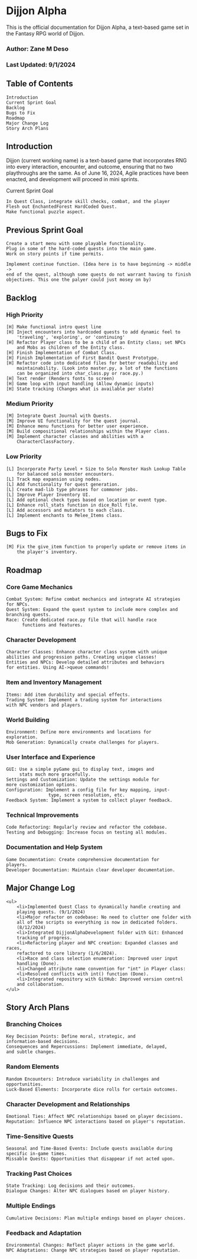 # Dijjon Alpha

This is the official documentation for Dijjon Alpha, a text-based game set
in the Fantasy RPG world of Dijjon.

### Author: Zane M Deso
### Last Updated: 9/1/2024

## Table of Contents

    Introduction
    Current Sprint Goal
    Backlog
    Bugs to Fix
    Roadmap
    Major Change Log
    Story Arch Plans

## Introduction

Dijjon (current working name) is a text-based game that incorporates RNG into
every interaction, encounter, and outcome, ensuring that no two playthroughs
are the same. As of June 16, 2024, Agile practices have been enacted, and
development will proceed in mini sprints.

Current Sprint Goal

    In Quest Class, integrate skill checks, combat, and the player
    Flesh out EnchantedForest HardCoded Quest.
    Make functional puzzle aspect.
    

## Previous Sprint Goal

    Create a start menu with some playable functionality.
    Plug in some of the hard-coded quests into the main game.
    Work on story points if time permits.

    Implement continue function. (Idea here is to have beginning -> middle ->
    end of the quest, although some quests do not warrant having to finish
    objectives. This one the palyer could just mosey on by)

## Backlog
### High Priority

    [H] Make functional intro quest line
    [H] Inject encounters into hardcoded quests to add dynamic feel to
        'traveling', 'exploring', or 'continuing'
    [H] Refactor Player class to be a child of an Entity class; set NPCs
        and Mobs as children of the Entity class.
    [H] Finish Implementation of Combat Class.
    [H] Finish Implementation of First Bandit Quest Prototype.
    [H] Refactor code into dedicated files for better readability and
        maintainability. (Look into master.py, a lot of the functions
        can be organized into char_class.py or race.py.)
    [H] Text render (Renders fonts to screen)
    [H] Game loop with input handling (Allow dynamic inputs)
    [H] State tracking (Changes what is available per state)

### Medium Priority

    [M] Integrate Quest Journal with Quests.
    [M] Improve UI functionality for the quest journal.
    [M] Enhance menu functions for better user experience.
    [M] Build compositional relationships within the Player class.
    [M] Implement character classes and abilities with a
        CharacterClassFactory.

### Low Priority

    [L] Incorporate Party Level + Size to Solo Monster Hash Lookup Table
        for balanced solo monster encounters.
    [L] Track map expansion using nodes.
    [L] Add functionality for quest generation.
    [L] Create mad-lib type phrases for commoner jobs.
    [L] Improve Player Inventory UI.
    [L] Add optional check types based on location or event type.
    [L] Enhance roll_stats function in dice_Roll file.
    [L] Add accessors and mutators to each class.
    [L] Implement enchants to Melee_Items class.

## Bugs to Fix

    [M] Fix the give_item function to properly update or remove items in
        the player's inventory.

## Roadmap

### Core Game Mechanics

    Combat System: Refine combat mechanics and integrate AI strategies
    for NPCs.
    Quest System: Expand the quest system to include more complex and
    branching quests.
    Race: Create dedicated race.py file that will handle race
          functions and features.

### Character Development

    Character Classes: Enhance character class system with unique
    abilities and progression paths. Creating unique classes!
    Entities and NPCs: Develop detailed attributes and behaviors
    for entities. Using AI->queue commands!

### Item and Inventory Management

    Items: Add item durability and special effects.
    Trading System: Implement a trading system for interactions
    with NPC vendors and players.

### World Building

    Environment: Define more environments and locations for
    exploration.
    Mob Generation: Dynamically create challenges for players.

### User Interface and Experience

    GUI: Use a simple pyGame gui to display text, images and
         stats much more gracefully.
    Settings and Customization: Update the settings module for
    more customization options.
    Configuration: Implement a config file for key mapping, input-
                    type, screen resolution, etc.
    Feedback System: Implement a system to collect player feedback.

### Technical Improvements

    Code Refactoring: Regularly review and refactor the codebase.
    Testing and Debugging: Increase focus on testing all modules.

### Documentation and Help System

    Game Documentation: Create comprehensive documentation for
    players.
    Developer Documentation: Maintain clear developer documentation.

## Major Change Log

    <ul>
        <li>Implemented Quest Class to dynamically handle creating and 
        playing quests. (9/1/2024)
        <li>Major refactor on codebase: No need to clutter one folder with
        all of the scripts so everything is now in dedicated folders.
        (8/12/2024)
        <li>Integrated DijjonAlphaDevelopment folder with Git: Enhanced
        tracking of progress.
        <li>Refactoring player and NPC creation: Expanded classes and races,
        refactored to core library (1/6/2024).
        <li>Race and class selection enumeration: Improved user input
        handling (Done).
        <li>Changed attribute name convention for "int" in Player class:
        <li>Resolved conflicts with int() function (Done).
        <li>Integrated repository with GitHub: Improved version control
        and collaboration.
    </ul>
## Story Arch Plans

### Branching Choices

    Key Decision Points: Define moral, strategic, and
    information-based decisions.
    Consequences and Repercussions: Implement immediate, delayed,
    and subtle changes.

### Random Elements

    Random Encounters: Introduce variability in challenges and
    opportunities.
    Luck-Based Elements: Incorporate dice rolls for certain outcomes.

### Character Development and Relationships

    Emotional Ties: Affect NPC relationships based on player decisions.
    Reputation: Influence NPC interactions based on player's reputation.

### Time-Sensitive Quests

    Seasonal and Time-Based Events: Include quests available during
    specific in-game times.
    Missable Quests: Opportunities that disappear if not acted upon.

### Tracking Past Choices

    State Tracking: Log decisions and their outcomes.
    Dialogue Changes: Alter NPC dialogues based on player history.

### Multiple Endings

    Cumulative Decisions: Plan multiple endings based on player choices.

### Feedback and Adaptation

    Environmental Changes: Reflect player actions in the game world.
    NPC Adaptations: Change NPC strategies based on player reputation.